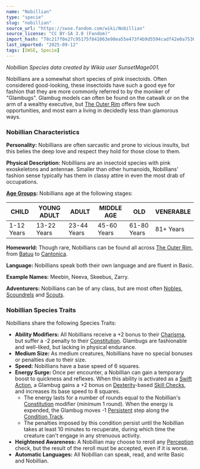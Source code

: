 ```yaml
---
name: "Nobillian"
type: "specie"
slug: "nobillian"
source_url: "https://swse.fandom.com/wiki/Nobillian"
source_license: "CC BY-SA 3.0 (Fandom)"
import_hash: "78c217f0e27c95175f841063e98ea55e473f4b9d5594cadf42e0a7536b8195e0"
last_imported: "2025-09-12"
tags: [SWSE, Specie]
---
```

*Nobillian Species data created by Wikia user SunsetMage001.*

Nobillians are a somewhat short species of pink insectoids. Often considered good-looking, these insectoids have such a good eye for fashion that they are more commonly referred to by the moniker of "Glambugs". Glambug models can often be found on the catwalk or on the arm of a wealthy executive, but [The Outer Rim](https://swse.fandom.com/wiki/The_Outer_Rim) offers few such opportunities, and most earn a living in decidedly less than glamorous ways.
### Nobillian Characteristics
**Personality:** Nobillians are often sarcastic and prone to vicious insults, but this belies the deep love and respect they hold for those close to them.

**Physical Description:** Nobillians are an insectoid species with pink exoskeletons and antennae. Smaller than other humanoids, Nobillians' fashion sense typically has them in classy attire in even the most drab of occupations.

**[Age Groups](https://swse.fandom.com/wiki/Age_Groups):** Nobillians age at the following stages:

| CHILD | YOUNG ADULT | ADULT | MIDDLE AGE | OLD | VENERABLE |
| --- | --- | --- | --- | --- | --- |
| 1-12 Years | 13-22 Years | 23-44 Years | 45-60 Years | 61-80 Years | 81+ Years |

**Homeworld:** Though rare, Nobillians can be found all across [The Outer Rim](https://swse.fandom.com/wiki/The_Outer_Rim), from [Batuu](https://swse.fandom.com/wiki/Batuu) to [Cantonica](https://swse.fandom.com/wiki/Cantonica).

**Language:** Nobillians speak both their own language and are fluent in Basic.

**Example Names:** Meebin, Neeva, Skeebus, Zarry.

**Adventurers:** Nobillians can be of any class, but are most often [Nobles](https://swse.fandom.com/wiki/Nobles), [Scoundrels](https://swse.fandom.com/wiki/Scoundrels) and [Scouts](https://swse.fandom.com/wiki/Scouts).
### Nobillian Species Traits
Nobillians share the following Species Traits:
- **Ability Modifiers:** All Nobillians receive a +2 bonus to their [Charisma](https://swse.fandom.com/wiki/Charisma), but suffer a -2 penalty to their [Constitution](https://swse.fandom.com/wiki/Constitution). Glambugs are fashionable and well-liked, but lacking in physical endurance.
- **Medium Size:** As medium creatures, Nobillians have no special bonuses or penalties due to their size.
- **Speed:** Nobillians have a base speed of 6 squares.
- **Energy Surge:** Once per encounter, a Nobillian can gain a temporary boost to quickness and reflexes. When this ability is activated as a [Swift Action](https://swse.fandom.com/wiki/Swift_Action), a Glambug gains a +2 bonus on [Dexterity](https://swse.fandom.com/wiki/Dexterity)-based [Skill Checks](https://swse.fandom.com/wiki/Skill_Checks), and increases its base speed to 8 squares.
    - The energy lasts for a number of rounds equal to the Nobillian's [Constitution](https://swse.fandom.com/wiki/Constitution) modifier (minimum 1 round). When the energy is expended, the Glambug moves -1 [Persistent](https://swse.fandom.com/wiki/Persistent) step along the [Condition Track](https://swse.fandom.com/wiki/Condition_Track).
    - The penalties imposed by this condition persist until the Nobillian takes at least 10 minutes to recuperate, during which time the creature can't engage in any strenuous activity.
- **Heightened Awareness:** A Nobillian may choose to reroll any [Perception](https://swse.fandom.com/wiki/Perception) check, but the result of the reroll must be accepted, even if it is worse.
- **Automatic Languages:** All Nobillian can speak, read, and write Basic and Nobillian.